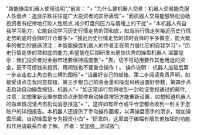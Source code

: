 "智能操盘机器人使用说明","前言：                                                                                                       "+
"为什么要机器人交易：机器人交易能克服人性弱点：追涨杀跌往往是广大投资者的实际表现"+
"而机器人交易能够轻松协助投资者有纪律地打败人性弱点.减少盯盘的压力与情绪上的干扰"+
"本机器人有自我学习能力，它能自动学习历史行情走势的顶和底，如当前行情走势接近历史行情走势的底时会择时开仓做多"+
"接近历史行情走势的顶时会择时平多做空，能大概率的做到抄底逃顶注：本智能操盘机器人的作者正在努力强化它的自我学习"+
"历史行情走势的顶和底的能力,希望能在后期研发出更加优秀的操盘机器人      温馨提示：我们投资者对金融市场要保持高度敬"+
"畏，切不可动用要作其他用途的资金，更不可借钱来投资，用闲钱也不要重仓操作！。       操作说明： 机器人加载后第一步点击右上角白色三横的图标"+
"设置好自己的邮箱，第二步阅读免责声明，如接受请点击我同意按钮，第三步根自己的资金量和操盘风格设置好参数，第四步点击启动自动操盘按钮，机器人"+
"如正常运行您将收到一封验证受权通过的邮件,注意：如想重新设置参数须点击暂停自动操盘按钮方能重新设置，如想知道机器人的做单情况请点击启动消息推送"+
"，这样如有开仓或平仓您都会收到一封关于您账户的详细报告。本机器人还提供了手动操作面板，以满操盘高手的须求，增加操盘乐趣，自动操盘是专为投资小白"+
"研发的，这里由于编幅有限其他按钮的功能和作用请联系作者了解。   作者：吴加强__测试板");
